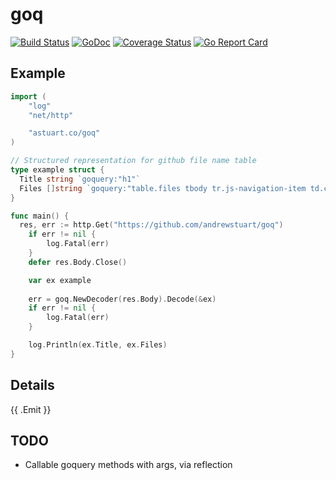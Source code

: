 # goq
[![Build Status](https://travis-ci.org/andrewstuart/goq.svg?branch=master)](https://travis-ci.org/andrewstuart/goq)
[![GoDoc](https://godoc.org/astuart.co/goq?status.svg)](https://godoc.org/astuart.co/goq)
[![Coverage Status](https://coveralls.io/repos/github/andrewstuart/goq/badge.svg?branch=master)](https://coveralls.io/github/andrewstuart/goq?branch=master)
[![Go Report Card](https://goreportcard.com/badge/astuart.co/goq)](https://goreportcard.com/report/astuart.co/goq)

## Example

```go
import (
	"log"
	"net/http"

	"astuart.co/goq"
)

// Structured representation for github file name table
type example struct {
  Title string `goquery:"h1"`
  Files []string `goquery:"table.files tbody tr.js-navigation-item td.content,text"`
}

func main() {
  res, err := http.Get("https://github.com/andrewstuart/goq")
	if err != nil {
		log.Fatal(err)
	}
	defer res.Body.Close()

	var ex example
	
	err = goq.NewDecoder(res.Body).Decode(&ex)
	if err != nil {
		log.Fatal(err)
	}

	log.Println(ex.Title, ex.Files)
}
```

## Details

{{ .Emit }}

## TODO

- Callable goquery methods with args, via reflection
